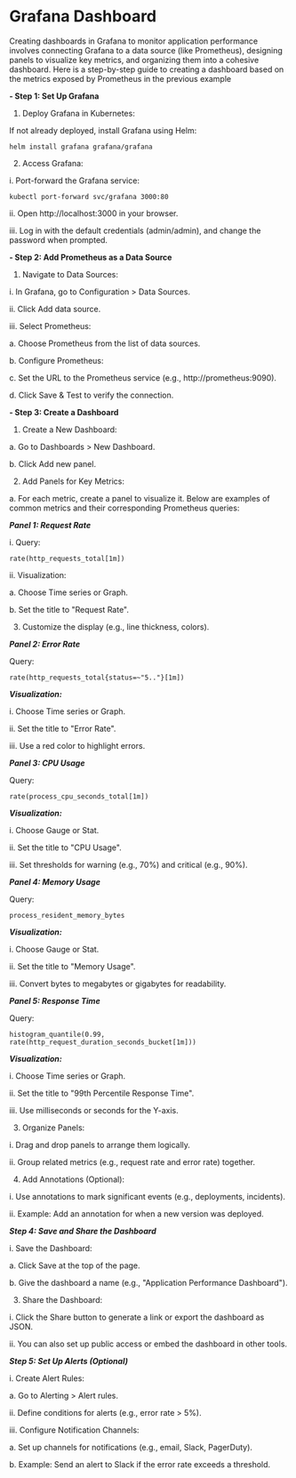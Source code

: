 # Grafana Dashboard

Creating dashboards in Grafana to monitor application performance involves connecting Grafana to a data source (like Prometheus), designing panels to visualize key metrics, and organizing them into a cohesive dashboard. Here is a step-by-step guide to creating a dashboard based on the metrics exposed by Prometheus in the previous example

**- Step 1: Set Up Grafana**

1. Deploy Grafana in Kubernetes:

If not already deployed, install Grafana using Helm:

```
helm install grafana grafana/grafana
```

2. Access Grafana:

i. Port-forward the Grafana service:

```
kubectl port-forward svc/grafana 3000:80
```

ii. Open http://localhost:3000 in your browser.

iii. Log in with the default credentials (admin/admin), and change the password when prompted.


**- Step 2: Add Prometheus as a Data Source**

1. Navigate to Data Sources:

i. In Grafana, go to Configuration > Data Sources.

ii. Click Add data source.

iii. Select Prometheus:

a. Choose Prometheus from the list of data sources.

b. Configure Prometheus:

c. Set the URL to the Prometheus service (e.g., http://prometheus:9090).

d. Click Save & Test to verify the connection.

**- Step 3: Create a Dashboard**

1. Create a New Dashboard:

a. Go to Dashboards > New Dashboard.

b. Click Add new panel.

2. Add Panels for Key Metrics:

a. For each metric, create a panel to visualize it. Below are examples of common metrics and their corresponding Prometheus queries:

**_Panel 1: Request Rate_**

i. Query:

```
rate(http_requests_total[1m])
```
ii. Visualization:

a. Choose Time series or Graph.

b. Set the title to "Request Rate".

3. Customize the display (e.g., line thickness, colors).

**_Panel 2: Error Rate_**

Query:

```
rate(http_requests_total{status=~"5.."}[1m])
```

**_Visualization:_**

i. Choose Time series or Graph.

ii. Set the title to "Error Rate".

iii. Use a red color to highlight errors.

**_Panel 3: CPU Usage_**

Query:

```
rate(process_cpu_seconds_total[1m])
```

**_Visualization:_**

i. Choose Gauge or Stat.

ii. Set the title to "CPU Usage".

iii. Set thresholds for warning (e.g., 70%) and critical (e.g., 90%).

**_Panel 4: Memory Usage_**

Query:

```
process_resident_memory_bytes

```

**_Visualization:_**

i. Choose Gauge or Stat.

ii. Set the title to "Memory Usage".

iii. Convert bytes to megabytes or gigabytes for readability.

**_Panel 5: Response Time_**

Query:

```
histogram_quantile(0.99, rate(http_request_duration_seconds_bucket[1m]))

```

**_Visualization:_**

i. Choose Time series or Graph.

ii. Set the title to "99th Percentile Response Time".

iii. Use milliseconds or seconds for the Y-axis.

3. Organize Panels:

i. Drag and drop panels to arrange them logically.

ii. Group related metrics (e.g., request rate and error rate) together.


4. Add Annotations (Optional):

i. Use annotations to mark significant events (e.g., deployments, incidents).

ii. Example: Add an annotation for when a new version was deployed.


**_Step 4: Save and Share the Dashboard_**

i. Save the Dashboard:

a. Click Save at the top of the page.

b. Give the dashboard a name (e.g., "Application Performance Dashboard").

3. Share the Dashboard:

i. Click the Share button to generate a link or export the dashboard as JSON.

ii. You can also set up public access or embed the dashboard in other tools.

**_Step 5: Set Up Alerts (Optional)_**

i. Create Alert Rules:

a. Go to Alerting > Alert rules.

ii. Define conditions for alerts (e.g., error rate > 5%).

iii. Configure Notification Channels:

a. Set up channels for notifications (e.g., email, Slack, PagerDuty).

b. Example: Send an alert to Slack if the error rate exceeds a threshold.
